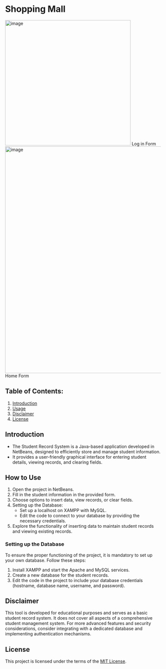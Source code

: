 # Shopping Mall


<img width="406" alt="image" src="https://github.com/CJ-rogue/Shopping-Mall-Project/assets/137157404/b0fb9277-d978-4bec-bc38-bc94043abf57">
Log in Form

<img width="735" alt="image" src="https://github.com/CJ-rogue/Shopping-Mall-Project/assets/137157404/a1ff0d3c-4a63-438d-90f5-45cbb19ba733">
Home Form


## Table of Contents:
1. [Introduction](#introduction)
2. [Usage](#how-to-use)
3. [Disclaimer](#disclaimer)
4. [License](#license)

## Introduction
- The Student Record System is a Java-based application developed in NetBeans, designed to efficiently store and manage student information.
- It provides a user-friendly graphical interface for entering student details, viewing records, and clearing fields.

## How to Use
1. Open the project in NetBeans.
2. Fill in the student information in the provided form.
3. Choose options to insert data, view records, or clear fields.
4. Setting up the Database:
   - Set up a localhost on XAMPP with MySQL.
   - Edit the code to connect to your database by providing the necessary credentials.
5. Explore the functionality of inserting data to maintain student records and viewing existing records.

### Setting up the Database
To ensure the proper functioning of the project, it is mandatory to set up your own database. Follow these steps:

1. Install XAMPP and start the Apache and MySQL services.
2. Create a new database for the student records.
3. Edit the code in the project to include your database credentials (hostname, database name, username, and password).

## Disclaimer
This tool is developed for educational purposes and serves as a basic student record system. It does not cover all aspects of a comprehensive student management system. For more advanced features and security considerations, consider integrating with a dedicated database and implementing authentication mechanisms.

## License
This project is licensed under the terms of the [MIT License](LICENSE).

